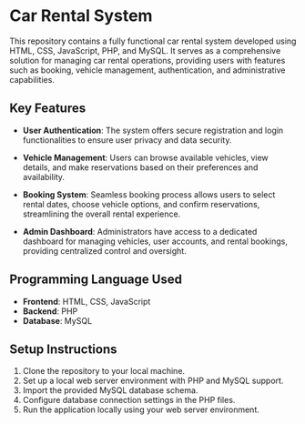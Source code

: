 # Car Rental System

This repository contains a fully functional car rental system developed using HTML, CSS, JavaScript, PHP, and MySQL. It serves as a comprehensive solution for managing car rental operations, providing users with features such as booking, vehicle management, authentication, and administrative capabilities.

## Key Features

- **User Authentication**: The system offers secure registration and login functionalities to ensure user privacy and data security.
  
- **Vehicle Management**: Users can browse available vehicles, view details, and make reservations based on their preferences and availability.
  
- **Booking System**: Seamless booking process allows users to select rental dates, choose vehicle options, and confirm reservations, streamlining the overall rental experience.
  
- **Admin Dashboard**: Administrators have access to a dedicated dashboard for managing vehicles, user accounts, and rental bookings, providing centralized control and oversight.

## Programming Language Used

- **Frontend**: HTML, CSS, JavaScript
- **Backend**: PHP
- **Database**: MySQL

## Setup Instructions

1. Clone the repository to your local machine.
2. Set up a local web server environment with PHP and MySQL support.
3. Import the provided MySQL database schema.
4. Configure database connection settings in the PHP files.
5. Run the application locally using your web server environment.
